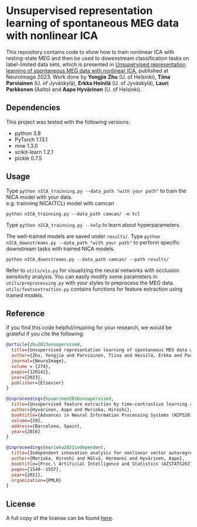 # Unsupervised representation learning of spontaneous MEG data with nonlinear ICA
This repository contains code to show how to train nonlinear ICA with resting-state MEG and then be used to dowenstream classification tasks on label-limited data sets, which is presented in [Unsupervised representation learning of spontaneous MEG data with nonlinear ICA](https://www.sciencedirect.com/science/article/pii/S1053811923002938?via%3Dihub), published at NeuroImage 2023.
Work done by **Yongjie Zhu** (U. of Helsinki), **Tiina Parviainen** (U. of Jyväskylä), **Erkka Heinilä** (U. of Jyväskylä), **Lauri Parkkonen** (Aalto) and **Aapo Hyvärinen** (U. of Helsinki).

## Dependencies

This project was tested with the following versions:

- python 3.8
- PyTorch 1.13.1
- mne 1.3.0
- scikit-learn 1.2.1
- pickle 0.7.5

## Usage
Type ‎`python nICA_trainning.py --data_path "with your path"` to train the NICA model with your data.  
e.g. trainning NICA(TCL) model with camcan
```
python nICA_trainning.py --data_path camcan/ -m tcl
```
Type ‎`python nICA_trainning.py --help` to learn about hyperparameters.

The well-trained models are saved under ‎`results/`. Type ‎`python nICA_downstreams.py --data_path "with your path"` to perform specific downstream tasks with trained NICA models. 
```
python nICA_downstreams.py --data_path camcan/ --path results/
```

Refer to `utils/vis.py` for visualizing the neural networks with occlusion sensitivity analysis. You can easily modify some parameters in ‎`utils/preprocessing.py` with your styles to preprocess the MEG data. ‎`utils/featsextraction.py` contains functions for feature extraction using trained models.

## Reference

If you find this code helpful/inspiring for your research, we would be grateful if you cite the following:

```bib
@article{zhu2023unsupervised,
  title={Unsupervised representation learning of spontaneous MEG data with Nonlinear ICA},
  author={Zhu, Yongjie and Parviainen, Tiina and Heinilä, Erkka and Parkkonen, Lauri and Hyvärinen, Aapo},
  journal={NeuroImage},
  volume = {274},
  pages={120142},
  year={2023},
  publisher={Elsevier}
}
```
```bib
@inproceedings{hyvarinen2016unsupervised,
  title={Unsupervised feature extraction by time-contrastive learning and nonlinear ica},
  author={Hyvärinen, Aapo and Morioka, Hiroshi},
  booktitle={Advances in Neural Information Processing Systems (NIPS2016)},
  volume={29},
  address={Barcelona, Spain},
  year={2016}
}
```
```bib
@inproceedings{morioka2021independent,
  title={Independent innovation analysis for nonlinear vector autoregressive process},
  author={Morioka, Hiroshi and Hälvä, Hermanni and Hyvärinen, Aapo},
  booktitle={Proc.\ Artificial Intelligence and Statistics (AISTATS2021)},
  pages={1549--1557},
  year={2021},
  organization={PMLR}
}
```

## License
A full copy of the license can be found [here](LICENSE).

